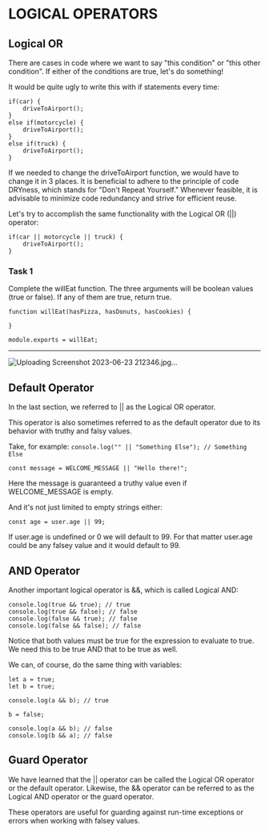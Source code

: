 # LOGICAL OPERATORS

## Logical OR 

There are cases in code where we want to say "this condition" or "this other condition". If either of the conditions are true, let's do something!

It would be quite ugly to write this with if statements every time:

```
if(car) {
    driveToAirport();
}
else if(motorcycle) {
    driveToAirport();
}
else if(truck) {
    driveToAirport();
}
```

If we needed to change the driveToAirport function, we would have to change it in 3 places. It is beneficial to adhere to the principle of code DRYness, which stands for "Don't Repeat Yourself." Whenever feasible, it is advisable to minimize code redundancy and strive for efficient reuse.



Let's try to accomplish the same functionality with the Logical OR (||) operator:

```
if(car || motorcycle || truck) {
    driveToAirport();
}
```

### Task 1

Complete the willEat function. The three arguments will be boolean values (true or false). If any of them are true, return true.

```
function willEat(hasPizza, hasDonuts, hasCookies) {
    
}

module.exports = willEat;
```

---
![Uploading Screenshot 2023-06-23 212346.jpg…]()

## Default Operator

In the last section,  we referred to || as the Logical OR operator.

This operator is also sometimes referred to as the default operator due to its behavior with truthy and falsy values.

Take, for example: `console.log("" || "Something Else"); // Something Else`


`const message = WELCOME_MESSAGE || "Hello there!";` 

 Here the message is guaranteed a truthy value even if WELCOME_MESSAGE is empty.

And it's not just limited to empty strings either:

`const age = user.age || 99;`

 If user.age is undefined or 0 we will default to 99. For that matter user.age could be any falsey value and it would default to 99.

## AND Operator

Another important logical operator is &&, which is called Logical AND:

```
console.log(true && true); // true
console.log(true && false); // false
console.log(false && true); // false
console.log(false && false); // false
```

 Notice that both values must be true for the expression to evaluate to true. We need this to be true AND that to be true as well.

We can, of course, do the same thing with variables:

```
let a = true;
let b = true;

console.log(a && b); // true

b = false;

console.log(a && b); // false
console.log(b && a); // false
```

## Guard Operator

We have learned that the || operator can be called the Logical OR operator or the default operator. Likewise, the && operator can be referred to as the Logical AND operator or the guard operator.

These operators are useful for guarding against run-time exceptions or errors when working with falsey values.
